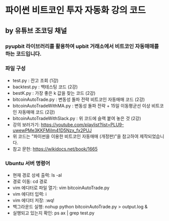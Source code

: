 # 파이썬 비트코인 투자 자동화 강의 코드
## by 유튜브 조코딩 채널
### pyupbit 라이브러리를 활용하여 upbit 거래소에서 비트코인 자동매매를 하는 코드입니다.

### 파일 구성
- test.py : 잔고 조회 (1강)
- backtest.py : 백테스팅 코드 (2강)
- bestK.py : 가장 좋은 k 값을 찾는 코드 (2강)
- bitcoinAutoTrade.py : 변동성 돌파 전략 비트코인 자동매매 코드 (2강)
- bitcoinAutoTradeWithMA.py : 변동성 돌파 전략 + 15일 이동평균선 이상 비트코인 자동매매 코드 (2강)
- bitcoinAutoTradeWithSlack.py : 위 코드에 슬랙 붙여 놓은 것 (2강)
- 강의 보러가기:  https://youtube.com/playlist?list=PLU9-uwewPMe3KKFMiIm41D5Nzx_fx2PUJ
- 위 코드는 "파이썬을 이용한 비트코인 자동매매 (개정판)"을 참고하여 제작되었습니다.
- 참고 문헌: https://wikidocs.net/book/1665

### Ubuntu 서버 명령어
- 현재 경로 상세 출력: ls -al
- 경로 이동: cd 경로
- vim 에디터로 파일 열기: vim bitcoinAutoTrade.py
- vim 에디터 입력: i
- vim 에디터 저장: :wq!
- 백그라운드 실행: nohup python bitcoinAutoTrade.py > output.log &
- 실행되고 있는지 확인: ps ax | grep test.py
